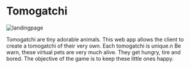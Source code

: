 # Tomogatchi

![landingpage]("./landingpage.png")

Tomogatchi are tiny adorable animals. This web app allows the client to create a tomogatchi of their very own. Each tomogatchi is unique.n Be warn, these virtual pets are very much alive. They get hungry, tire and bored. 
The objective of the game is to keep these little ones happy. 

